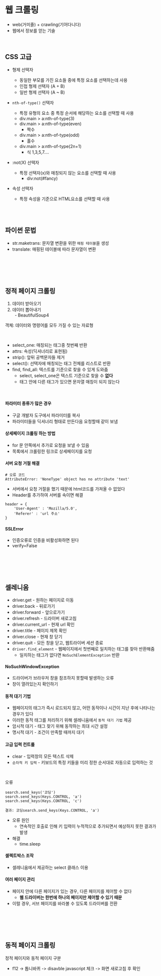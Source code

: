 # 웹 크롤링
- web(거미줄) + crawling(기어다니다)
- 웹에서 정보를 얻는 기술 

<br>

## CSS 고급
- 형제 선택자
  - 동일한 부모를 가진 요소들 중에 특정 요소를 선택하는데 사용 
  - 인접 형제 선택자 (A + B)
  - 일반 형제 선택자 (A ~ B)

- `nth-of-type()` 선택자
  - 특정 유형의 요소 중 특정 순서에 해당하는 요소를 선택할 때 사용
  - div.main > a:nth-of-type(3)
  - div.main > a:nth-of-type(even)
    - 짝수
  - div.main > a:nth-of-type(odd)
    - 홀수
  - div.main > a:nth-of-type(2n+1)
    - 식 1,3,5,7....

- :not(X) 선택자
  - 특정 선택자(x)와 매칭되지 않는 요소를 선택할 때 사용
    - div:not(#fancy)

- 속성 선택자
  - 특정 속성을 기준으로 HTML요소를 선택할 때 사용

<br><br>

## 파이썬 문법
- str.maketrans: 문자열 변환을 위한 `매핑 테이블`을 생성
- translate: 매핑된 테이블에 따라 문자열이 변환 

<br><br><br><br>

## 정적 페이지 크롤링
1. 데이터 받아오기
2. 데이터 뽑아내기  
&nbsp;  - BeautifulSoup4 

객체: 데이터와 명령어를 모두 가질 수 있는 자료형 

<br>

- select_one: 매칭되는 태그중 첫번째 반환
- attrs: 속성(딕셔너리로 표현됨)
- strip(): 앞뒤 공백문자들 제거
- select(): 선택자에 매칭되는 태그 전체를 리스트로 반환 
- find, find_all: 텍스트를 기준으로 찾을 수 있게 도와줌
  - select, select_one은 텍스트 기준으로 찾을 수 **없다**
  - 태그 안에 다른 태그가 있으면 문자열 매칭이 되지 않는다  

<br>

#### 파라미터 종류가 많은 경우
- 구글 개발자 도구에서 파라미터를 복사 
- 파라미터들을 딕셔너리 형태로 만든다음 요청할때 같이 보냄 

#### 상세페이지 크롤링 하는 방법
- for 문 안쪽에서 추가로 요청을 보낼 수 있음
- 목록에서 크롤링한 링크로 상세페이지를 요청 

#### 서버 요청 거절 해결

```
# 오류 코드 
AttributeError: 'NoneType' object has no attribute 'text'
```
- 서버에서 요청 거절을 했기 때문에 html코드를 가져올 수 없었다
- Header를 추가하여 서버를 속이면 해결 
```
header = {
    'User-Agent' : 'Mozilla/5.0',
    'Referer' : 'url 주소'
}
```

#### SSLError
- 인증오류로 인증을 비활성화하면 된다 
- verify=False

<br><br><br><br>

## 셀레니움
- driver.get - 원하는 페이지로 이동 
- driver.back - 뒤로가기
- driver.forward - 앞으로가기
- driver.refresh - 드라이버 새로고침
- driver.current_url - 현재 url 확인 
- driver.title - 페이지 제목 확인
- driver.close - 현재 창 닫기
- driver.quit - 모든 창을 닫고, 웹트라이버 세션 종료
- `driver.find_element` - 웹페이지에서 첫번째로 일치하는 태그를 찾아 반환해줌 
  - 일치하는 태그가 없다면 `NoSuchElementException` 반환

#### NoSuchWindowException
- 드라이버가 브라우저 창을 참조하지 못할때 발생하는 오류
- 창이 열려있는지 확인하기 

#### 동적 대기 기법 
- 웹페이지의 태그가 즉시 로드되지 않고, 어떤 동작이나 시간이 지난 후에 나타나는 경우가 있다
- 이러한 동적 태그를 처리하기 위해 셀레니움에서 `동적 대기 기법` 제공
- 암시적 대기 - 태그 찾기 위해 동작하는 최대 시간 설정 
- 명시적 대기 - 조건이 만족할 때까지 대기 

#### 고급 입력 컨트롤
- clear - 입력창의 모든 텍스트 삭제
- `순차적 키 입력` - 키보드의 특정 키들을 미리 정한 순서대로 자동으로 입력하는 것

<br>

오류
```
search.send_keys('코딩')
search.send_keys(Keys.CONTROL, 'a')
search.send_keys(Keys.CONTROL, 'c')

결과: 코딩search.send_keys(Keys.CONTROL, 'a')
```
- 오류 원인
   - 연속적인 호출로 인해 키 입력이 누적적으로 추가되면서 예상하지 못한 결과가 발생
- 해결
  - time.sleep

#### 셀렉트박스 조작
- 셀레니움에서 제공하는 select 클래스 이용

#### 여러 페이지 관리
- 페이지 안에 다른 페이지가 있는 경우, 다른 페이지를 제어할 수 없다
  - **웹 드라이버는 한번에 하나의 페이지만 제어할 수 있기 때문**
- 이럴 경우, 서브 페이지를 바라볼 수 있도록 드라이버를 전환 

<br><br><br><br>

## 동적 페이지 크롤링


정적 페이지와 동적 페이지 구분
- f12 -> 톱니바퀴 -> disavble javascript 체크 -> 화면 새로고침 후 확인 